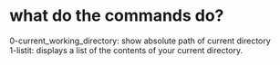 # what do the commands do?
0-current_working_directory: show absolute path of current directory<br/>
1-listit: displays a list of the contents of your current directory.